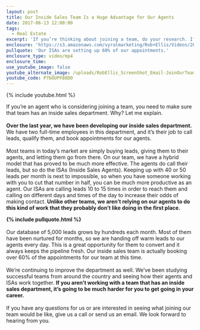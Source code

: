```yaml
---
layout: post
title: Our Inside Sales Team Is a Huge Advantage for Our Agents
date: 2017-06-13 12:00:00
tags:
  - Real Estate
excerpt: 'If you’re thinking about joining a team, do your research. If the team doesn’t have an inside sales department, it’s going to be tough for you to get going.'
enclosure: 'https://s3.amazonaws.com/vyralmarketing/Rob+Ellis/Videos/2017/Our+Inside+Sales+Team+Is+a+Huge+Advantage+for+Our+Agents+-+Central+Ohio+Real+Estate+Agent.mp4'
pullquote: 'Our ISAs are setting up 60% of our appointments.'
enclosure_type: video/mp4
enclosure_time:
use_youtube_image: false
youtube_alternate_image: /uploads/RobEllis_ScreenShot_Email-JoinOurTeam.jpg
youtube_code: P7bOUPF88D0
---
```



{% include youtube.html %}

If you’re an agent who is considering joining a team, you need to make sure that team has an inside sales department. Why? Let me explain.
<br>
<br>**Over the last year, we have been developing our inside sales department.** We have two full-time employees in this department, and it’s their job to call leads, qualify them, and book appointments for our agents.
<br>
<br>Most teams in today’s market are simply buying leads, giving them to their agents, and letting them go from there. On our team, we have a hybrid model that has proved to be much more effective. The agents do call their leads, but so do the ISAs (Inside Sales Agents). Keeping up with 40 or 50 leads per month is next to impossible, so when you have someone working with you to cut that number in half, you can be much more productive as an agent. Our ISAs are calling leads 10 to 15 times in order to reach them and calling on different days and times of the day to increase their odds of making contact. **Unlike other teams, we aren’t relying on our agents to do this kind of work that they probably don’t like doing in the first place.**

**{% include pullquote.html %}**
<br>
<br>Our database of 5,000 leads grows by hundreds each month. Most of them have been nurtured for months, so we are handing off warm leads to our agents every day. This is a great opportunity for them to convert and it always keeps the pipeline fresh. Our inside sales team is actually booking over 60% of the appointments for our team at this time.
<br>
<br>We’re continuing to improve the department as well. We’ve been studying successful teams from around the country and seeing how their agents and ISAs work together. **If you aren’t working with a team that has an inside sales department, it’s going to be much harder for you to get going in your career.**
<br>
<br>If you have any questions for us or are interested in seeing what joining our team would be like, give us a call or send us an email. We look forward to hearing from you.